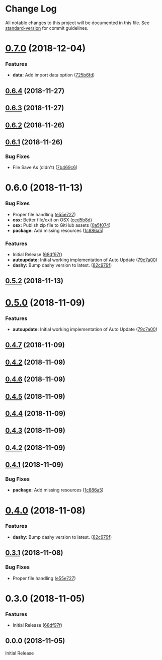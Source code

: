 # Change Log

All notable changes to this project will be documented in this file. See [standard-version](https://github.com/conventional-changelog/standard-version) for commit guidelines.

<a name="0.7.0"></a>
# [0.7.0](https://github.com/GordonSmith/dashy-app/compare/v0.6.4...v0.7.0) (2018-12-04)


### Features

* **data:**  Add import data option ([725b6fd](https://github.com/GordonSmith/dashy-app/commit/725b6fd))



<a name="0.6.4"></a>
## [0.6.4](https://github.com/GordonSmith/dashy-app/compare/v0.6.3...v0.6.4) (2018-11-27)



<a name="0.6.3"></a>
## [0.6.3](https://github.com/GordonSmith/dashy-app/compare/v0.6.2...v0.6.3) (2018-11-27)



<a name="0.6.2"></a>
## [0.6.2](https://github.com/GordonSmith/dashy-app/compare/v0.6.1...v0.6.2) (2018-11-26)



<a name="0.6.1"></a>
## [0.6.1](https://github.com/GordonSmith/dashy-app/compare/v0.6.0...v0.6.1) (2018-11-26)


### Bug Fixes

* File Save As (didn't) ([7b469c6](https://github.com/GordonSmith/dashy-app/commit/7b469c6))



<a name="0.6.0"></a>
# 0.6.0 (2018-11-13)


### Bug Fixes

*  Proper file handling ([e55e727](https://github.com/GordonSmith/dashy-app/commit/e55e727))
* **osx:**  Better file/exit on OSX ([ced5b8d](https://github.com/GordonSmith/dashy-app/commit/ced5b8d))
* **osx:**  Publish zip file to GitHub assets ([0a5f074](https://github.com/GordonSmith/dashy-app/commit/0a5f074))
* **package:** Add missing resources ([1c886a5](https://github.com/GordonSmith/dashy-app/commit/1c886a5))


### Features

*  Initial Release ([68df97f](https://github.com/GordonSmith/dashy-app/commit/68df97f))
* **autoupdate:** Initial working implementation of Auto Update ([79c7a00](https://github.com/GordonSmith/dashy-app/commit/79c7a00))
* **dashy:**  Bump dashy version to latest. ([82c979f](https://github.com/GordonSmith/dashy-app/commit/82c979f))



<a name="0.5.2"></a>
## [0.5.2](https://github.com/GordonSmith/dashy-app/compare/v0.5.1...v0.5.2) (2018-11-13)



<a name="0.5.0"></a>
# [0.5.0](https://github.com/GordonSmith/dashy-app/compare/v0.4.7...v0.5.0) (2018-11-09)


### Features

* **autoupdate:** Initial working implementation of Auto Update ([79c7a00](https://github.com/GordonSmith/dashy-app/commit/79c7a00))



<a name="0.4.7"></a>
## [0.4.7](https://github.com/GordonSmith/dashy-app/compare/v0.4.6...v0.4.7) (2018-11-09)



<a name="0.4.2"></a>
## [0.4.2](https://github.com/GordonSmith/dashy-app/compare/v0.4.6...v0.4.2) (2018-11-09)



<a name="0.4.6"></a>
## [0.4.6](https://github.com/GordonSmith/dashy-app/compare/v0.4.5...v0.4.6) (2018-11-09)



<a name="0.4.5"></a>
## [0.4.5](https://github.com/GordonSmith/dashy-app/compare/v0.4.4...v0.4.5) (2018-11-09)



<a name="0.4.4"></a>
## [0.4.4](https://github.com/GordonSmith/dashy-app/compare/v0.4.3...v0.4.4) (2018-11-09)



<a name="0.4.3"></a>
## [0.4.3](https://github.com/GordonSmith/dashy-app/compare/v0.4.2...v0.4.3) (2018-11-09)



<a name="0.4.2"></a>
## [0.4.2](https://github.com/GordonSmith/dashy-app/compare/v0.4.1...v0.4.2) (2018-11-09)



<a name="0.4.1"></a>
## [0.4.1](https://github.com/GordonSmith/dashy-app/compare/v0.4.0...v0.4.1) (2018-11-09)


### Bug Fixes

* **package:** Add missing resources ([1c886a5](https://github.com/GordonSmith/dashy-app/commit/1c886a5))



<a name="0.4.0"></a>
# [0.4.0](https://github.com/GordonSmith/dashy-app/compare/v0.3.1...v0.4.0) (2018-11-08)


### Features

* **dashy:**  Bump dashy version to latest. ([82c979f](https://github.com/GordonSmith/dashy-app/commit/82c979f))



<a name="0.3.1"></a>
## [0.3.1](https://github.com/GordonSmith/dashy-app/compare/v0.3.0...v0.3.1) (2018-11-08)


### Bug Fixes

*  Proper file handling ([e55e727](https://github.com/GordonSmith/dashy-app/commit/e55e727))



<a name="0.3.0"></a>
# 0.3.0 (2018-11-05)


### Features

*  Initial Release ([68df97f](https://github.com/GordonSmith/dashy-app/commit/68df97f))



<a name="0.0.0"></a>
## 0.0.0 (2018-11-05)
Initial Release
